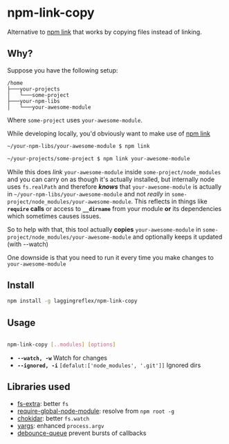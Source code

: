 # npm-link-copy

Alternative to [npm link] that works by copying files instead of linking.

## Why?

Suppose you have the following setup:

```
/home
├───your-projects
│   └───some-project
├───your-npm-libs
│   └───your-awesome-module
```

Where `some-project` uses `your-awesome-module`.

While developing locally, you'd obviously want to make use of [npm link]

```sh
~/your-npm-libs/your-awesome-module $ npm link
```
```sh
~/your-projects/some-project $ npm link your-awesome-module
```

While this does *link* `your-awesome-module` inside `some-project/node_modules` and you can carry on as though it's actually installed, but internally node uses `fs.realPath` and therefore ***knows*** that `your-awesome-module` is actually in `~/your-npm-libs/your-awesome-module` and not *really* in `some-project/node_modules/your-awesome-module`. This reflects in things like **`require` calls** or access to **`__dirname`** from your module **or** its dependencies which sometimes causes issues.


So to help with that, this tool actually **copies** `your-awesome-module` in `some-project/node_modules/your-awesome-module` and optionally keeps it updated (with --watch)

One downside is that you need to run it every time you make changes to `your-awesome-module`

## Install

```sh
npm install -g laggingreflex/npm-link-copy
```

## Usage

```sh

npm-link-copy [..modules] [options]
```

* **`--watch, -w`** Watch for changes
* **`--ignored, -i`** `[defalut:['node_modules', '.git']]` Ignored dirs


## Libraries used

* [fs-extra]: better `fs`
* [require-global-node-module]: resolve from `npm root -g`
* [chokidar]: better `fs.watch`
* [yargs]: enhanced `process.argv`
* [debounce-queue] prevent bursts of callbacks

<Links/>

[npm link]: https://docs.npmjs.com/cli/link
[fs-extra]: https://github.com/jprichardson/node-fs-extra
[require-global-node-module]: http://github.com/sdgluck/require-global-node-module
[chokidar]: https://github.com/paulmillr/chokidar/
[yargs]: https://github.com/yargs/yargs
[debounce-queue]: https://github.com/laggingreflex/debounce-queue/

